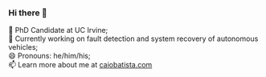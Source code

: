 ### Hi there 👋

🏫 PhD Candidate at UC Irvine;  
🚙 Currently working on fault detection and system recovery of autonomous vehicles;  
😄 Pronouns: he/him/his;  
📫 Learn more about me at [caiobatista.com](https://caiobatista.com/)
